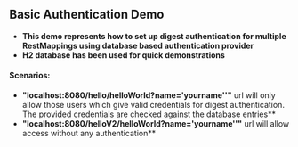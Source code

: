 ## Basic Authentication Demo 
* **This demo represents how to set up digest authentication for multiple RestMappings 
 using database based authentication provider**
* **H2 database has been used for quick demonstrations**
#### Scenarios:
* **"localhost:8080/hello/helloWorld?name='yourname''"**  url will only allow those users which give valid credentials for digest authentication. The provided credentials are checked against the database entries**
* **"localhost:8080/helloV2/helloWorld?name='yourname''"**  url will allow access without any authentication**
